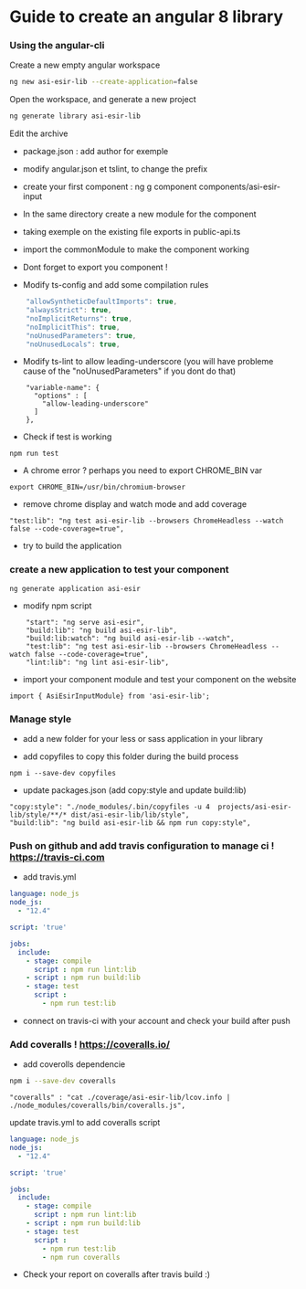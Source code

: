# Guide to create an angular 8 library

### Using the angular-cli

Create a new empty angular workspace

```bash
ng new asi-esir-lib --create-application=false
```

Open the workspace, and generate a new project

```bash
ng generate library asi-esir-lib
```

Edit the archive

- package.json : add author for exemple
- modify angular.json et tslint, to change the prefix 
- create your first component : ng g component components/asi-esir-input
- In the same directory create a new module for the component
- taking exemple on the existing file exports in public-api.ts
- import the commonModule to make the component working
- Dont forget to export you component !

- Modify ts-config and add some compilation rules

``` typescript
    "allowSyntheticDefaultImports": true,
    "alwaysStrict": true,
    "noImplicitReturns": true,
    "noImplicitThis": true,
    "noUnusedParameters": true,
    "noUnusedLocals": true,
```

- Modify ts-lint to allow leading-underscore (you will have probleme cause of the "noUnusedParameters" if you dont do that)

```
    "variable-name": {
      "options" : [
        "allow-leading-underscore"
      ]
    },
```

- Check if test is working

```
npm run test
```

- A chrome error ? perhaps you need to export CHROME_BIN var

```shell
export CHROME_BIN=/usr/bin/chromium-browser
```

- remove chrome display and watch mode and add coverage

```shell
"test:lib": "ng test asi-esir-lib --browsers ChromeHeadless --watch false --code-coverage=true",
```

- try to build the application

### create a new application to  test your component

```shell
ng generate application asi-esir
```

- modify npm script

```
    "start": "ng serve asi-esir",
    "build:lib": "ng build asi-esir-lib",
    "build:lib:watch": "ng build asi-esir-lib --watch",
    "test:lib": "ng test asi-esir-lib --browsers ChromeHeadless --watch false --code-coverage=true",
    "lint:lib": "ng lint asi-esir-lib",
```

- import your component module and test your component on the website

```
import { AsiEsirInputModule} from 'asi-esir-lib';
```

### Manage style

* add a new folder for your less or sass application in your library

* add copyfiles to copy this folder during the build process

```
npm i --save-dev copyfiles
```

* update packages.json  (add copy:style and update build:lib)

```
"copy:style": "./node_modules/.bin/copyfiles -u 4  projects/asi-esir-lib/style/**/* dist/asi-esir-lib/lib/style",
"build:lib": "ng build asi-esir-lib && npm run copy:style",
```

### Push on github and add travis configuration to manage ci ! https://travis-ci.com

- add travis.yml

```yml
language: node_js
node_js:
  - "12.4"

script: 'true'

jobs:
  include:
    - stage: compile
      script : npm run lint:lib
    - script : npm run build:lib
    - stage: test
      script :
        - npm run test:lib
```

- connect on travis-ci with your account and check your build after push


### Add coveralls ! https://coveralls.io/

- add coverolls dependencie

```bash
npm i --save-dev coveralls
```

```
"coveralls" : "cat ./coverage/asi-esir-lib/lcov.info | ./node_modules/coveralls/bin/coveralls.js",
```

update travis.yml  to add coveralls script

```yml
language: node_js
node_js:
  - "12.4"

script: 'true'

jobs:
  include:
    - stage: compile
      script : npm run lint:lib
    - script : npm run build:lib
    - stage: test
      script :
        - npm run test:lib
        - npm run coveralls
```

- Check your report on coveralls after travis build :)
